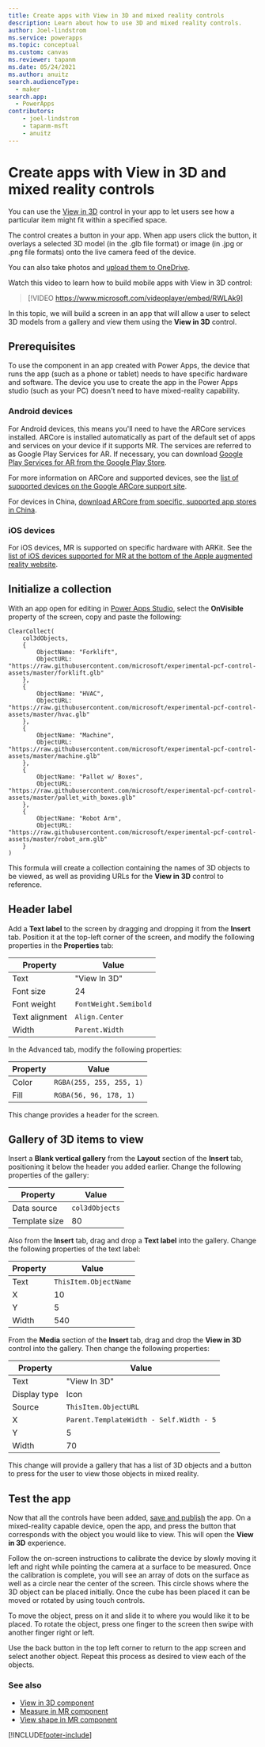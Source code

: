 ```yaml
---
title: Create apps with View in 3D and mixed reality controls
description: Learn about how to use 3D and mixed reality controls.
author: Joel-lindstrom
ms.service: powerapps
ms.topic: conceptual
ms.custom: canvas
ms.reviewer: tapanm
ms.date: 05/24/2021
ms.author: anuitz
search.audienceType:
  - maker
search.app:
  - PowerApps
contributors:
    - joel-lindstrom
    - tapanm-msft
    - anuitz
---
```


# Create apps with View in 3D and mixed reality controls

You can use the [View in 3D](../mixed-reality-component-view-3d.md) control in your app to let users see how a particular item might fit within a specified space.

The control creates a button in your app. When app users click the button, it overlays a selected 3D model (in the .glb file format) or image (in .jpg or .png file formats) onto the live camera feed of the device.

You can also take photos and [upload them to OneDrive](https://docs.microsoft.com/powerapps/maker/canvas-apps/mixed-reality-take-upload-photos).

Watch this video to learn how to build mobile apps with View in 3D control:
> [!VIDEO https://www.microsoft.com/videoplayer/embed/RWLAk9]

In this topic, we will build a screen in an app that will allow a user to select 3D models from a gallery and view them using the **View in 3D** control.

## Prerequisites

To use the component in an app created with Power Apps, the device that runs the app (such as a phone or tablet) needs to have specific hardware and software. The device you use to create the app in the Power Apps studio (such as your PC) doesn't need to have mixed-reality capability.

### Android devices

For Android devices, this means you'll need to have the ARCore services installed. ARCore is installed automatically as part of the default set of apps and services on your device if it supports MR. The services are referred to as Google Play Services for AR. If necessary, you can download [Google Play Services for AR from the Google Play Store](https://play.google.com/store/apps/details?id=com.google.ar.core).

For more information on ARCore and supported devices, see the [list of supported devices on the Google ARCore support site](https://developers.google.com/ar/discover/supported-devices#android_play).

For devices in China, [download ARCore from specific, supported app stores in China](https://developers.google.com/ar/discover/supported-devices#android_china).

### iOS devices

For iOS devices, MR is supported on specific hardware with ARKit. See the [list of iOS devices supported for MR at the bottom of the Apple augmented reality website](https://www.apple.com/augmented-reality/).

## Initialize a collection

With an app open for editing in [Power Apps Studio](https://create.powerapps.com/), select the **OnVisible** property of the screen, copy and paste the following:

```powerapps-dot
ClearCollect(
    col3dObjects,
    {
        ObjectName: "Forklift",
        ObjectURL: "https://raw.githubusercontent.com/microsoft/experimental-pcf-control-assets/master/forklift.glb"
    },
    {
        ObjectName: "HVAC",
        ObjectURL: "https://raw.githubusercontent.com/microsoft/experimental-pcf-control-assets/master/hvac.glb"
    },
    {
        ObjectName: "Machine",
        ObjectURL: "https://raw.githubusercontent.com/microsoft/experimental-pcf-control-assets/master/machine.glb"
    },
    {
        ObjectName: "Pallet w/ Boxes",
        ObjectURL: "https://raw.githubusercontent.com/microsoft/experimental-pcf-control-assets/master/pallet_with_boxes.glb"
    },
    {
        ObjectName: "Robot Arm",
        ObjectURL: "https://raw.githubusercontent.com/microsoft/experimental-pcf-control-assets/master/robot_arm.glb"
    }
)
```

This formula will create a collection containing the names of 3D objects to be viewed, as well as providing URLs for the **View in 3D** control to reference.

## Header label

Add a **Text label** to the screen by dragging and dropping it from the **Insert** tab. Position it at the top-left corner of the screen, and modify the following properties in the **Properties** tab:

| Property       | Value               |
|----------------|---------------------|
| Text           | "View In 3D"        |
| Font size      | 24                  |
| Font weight    | `FontWeight.Semibold` |
| Text alignment | `Align.Center`        |
| Width          | `Parent.Width`        |

In the Advanced tab, modify the following properties:

| Property       | Value                      |
|----------------|----------------------------|
| Color          | `RGBA(255, 255, 255, 1)`     |
| Fill           | `RGBA(56, 96, 178, 1)`       |

This change provides a header for the screen.

## Gallery of 3D items to view

Insert a **Blank vertical gallery** from the **Layout** section of the **Insert** tab, positioning it below the header you added earlier. Change the following properties of the gallery:

| Property      | Value        |
|---------------|--------------|
| Data source   | `col3dObjects` |
| Template size | 80           |

Also from the **Insert** tab, drag and drop a **Text label** into the gallery. Change the following properties of the text label:

| Property | Value               |
|----------|---------------------|
| Text     | `ThisItem.ObjectName` |
| X        | 10                  |
| Y        | 5                   |
| Width    | 540                 |

From the **Media** section of the **Insert** tab, drag and drop the **View in 3D** control into the gallery. Then change the following properties:

| Property     | Value                                 |
|--------------|---------------------------------------|
| Text         | "View In 3D"                          |
| Display type | Icon                                  |
| Source       | `ThisItem.ObjectURL`                    |
| X            | `Parent.TemplateWidth - Self.Width - 5` |
| Y            | 5                                     |
| Width        | 70                                    |

This change will provide a gallery that has a list of 3D objects and a button to press for the user to view those objects in mixed reality.

## Test the app

Now that all the controls have been added, [save and publish](../save-publish-app.md) the app. On a mixed-reality capable device, open the app, and press the button that corresponds with the object you would like to view. This will open the **View in 3D** experience.

Follow the on-screen instructions to calibrate the device by slowly moving it left and right while pointing the camera at a surface to be measured. Once the calibration is complete, you will see an array of dots on the surface as well as a circle near the center of the screen. This circle shows where the 3D object can be placed initially. Once the cube has been placed it can be moved or rotated by using touch controls.

To move the object, press on it and slide it to where you would like it to be placed. To rotate the object, press one finger to the screen then swipe with another finger right or left.

Use the back button in the top left corner to return to the app screen and select another object. Repeat this process as desired to view each of the objects.

### See also

- [View in 3D component](../mixed-reality-component-view-3d.md)
- [Measure in MR component](../mixed-reality-component-measure-distance.md)
- [View shape in MR component](../mixed-reality-component-view-shape.md) 


[!INCLUDE[footer-include](../../../includes/footer-banner.md)]
